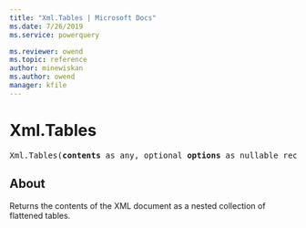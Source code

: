 ```yaml
---
title: "Xml.Tables | Microsoft Docs"
ms.date: 7/26/2019
ms.service: powerquery

ms.reviewer: owend
ms.topic: reference
author: minewiskan
ms.author: owend
manager: kfile
---
```

# Xml.Tables

<pre>
Xml.Tables(<b>contents</b> as any, optional <b>options</b> as nullable record, optional <b>encoding</b> as nullable number) as table
</pre>

## About
Returns the contents of the XML document as a nested collection of flattened tables.
